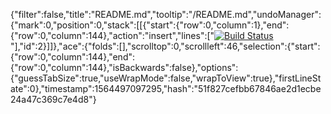 {"filter":false,"title":"README.md","tooltip":"/README.md","undoManager":{"mark":0,"position":0,"stack":[[{"start":{"row":0,"column":1},"end":{"row":0,"column":144},"action":"insert","lines":["[![Build Status](https://travis-ci.org/richdevelopments/ecommerce-app.svg?branch=master)](https://travis-ci.org/richdevelopments/ecommerce-app)"],"id":2}]]},"ace":{"folds":[],"scrolltop":0,"scrollleft":46,"selection":{"start":{"row":0,"column":144},"end":{"row":0,"column":144},"isBackwards":false},"options":{"guessTabSize":true,"useWrapMode":false,"wrapToView":true},"firstLineState":0},"timestamp":1564497097295,"hash":"51f827cefbb67846ae2d1ecbe24a47c369c7e4d8"}